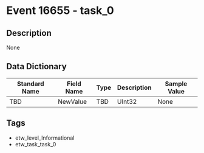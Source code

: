 # Event 16655 - task_0

## Description
None

## Data Dictionary
|Standard Name|Field Name|Type|Description|Sample Value|
|---|---|---|---|---|
|TBD|NewValue|TBD|UInt32|None|None|

## Tags
* etw_level_Informational
* etw_task_task_0